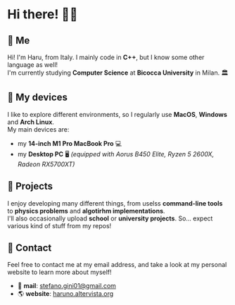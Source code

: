 # Hi there! 👋🏻  
## 🎏 Me  
Hi! I'm Haru, from Italy. I mainly code in **C++**, but I know some other language as well!   
I'm currently studying **Computer Science** at **Bicocca University** in Milan. 🏛️

## 📯 My devices  
I like to explore different environments, so I regularly use **MacOS**, **Windows** and **Arch Linux**.  
My main devices are:  
- my **14-inch M1 Pro MacBook Pro** 💻
- my **Desktop PC** 🖥️ *(equipped with Aorus B450 Elite, Ryzen 5 2600X, Radeon RX5700XT)*

## 🚀 Projects  
I enjoy developing many different things, from uselss **command-line tools** to **physics problems** and **algotirhm implementations**.  
I'll also occasionally upload **school** or **university projects**. So... expect various kind of stuff from my repos! 

## 🧬 Contact
Feel free to contact me at my email address, and take a look at my personal website to learn more about myself!  
- 📨 **mail**: stefano.gini01@gmail.com  
- 🌎 **website**: [haruno.altervista.org](http://haruno.altervista.org)  

<!--
**Haruno19/Haruno19** is a ✨ _special_ ✨ repository because its `README.md` (this file) appears on your GitHub profile.

Here are some ideas to get you started:

- 🔭 I’m currently working on ...
- 🌱 I’m currently learning ...
- 👯 I’m looking to collaborate on ...
- 🤔 I’m looking for help with ...
- 💬 Ask me about ...
- 📫 How to reach me: ...
- 😄 Pronouns: ...
- ⚡ Fun fact: ...
-->
